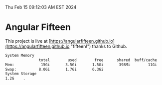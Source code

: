 Thu Feb 15 09:12:03 AM EST 2024

# Angular Fifteen


This project is live at [https://angularfifteen.github.io](https://angularfifteen.github.io "fifteen!") thanks to Github.

```bash
System Memory
               total        used        free      shared  buff/cache   available
Mem:            15Gi       3.5Gi       1.5Gi       398Mi        11Gi        11Gi
Swap:          8.0Gi       1.7Gi       6.3Gi
System Storage
1.2G	.
```
